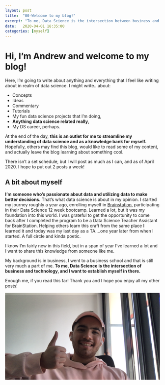 ```yaml
---
layout: post
title:  "00-Welcome to my blog!"
excerpt: "To me, Data Science is the intersection between business and technology. This blog will be an extension to my data science life, and I will be writing about anything I want related to the realm of data science. This is an outlet for me to streamline my understanding of data science and it will act as a knowledge bank for myself. Thank you for stopping by!"
date:   2020-04-01 18:35:00
categories: [myself]
---
```

# Hi, I’m Andrew and welcome to my blog!

Here, I’m going to write about anything and everything that I feel like writing about in realm of data science.  I might write…about:
- Concepts
- Ideas
- Commentary
- Tutorials
- My fun data science projects that I’m doing,
- **Anything data science related really,**
- My DS career, perhaps.

At the end of the day, **this is an outlet for me to streamline my understanding of data science and as a knowledge bank for myself.** Hopefully, others may find this blog, would like to read some of my content, and actually leave the blog learning about something cool.

There isn’t a set schedule, but I will post as much as I can, and as of April 2020. I hope to put out 2 posts a week!
## A bit about myself
**I’m someone who’s passionate about data and utilizing data to make better decisions.** That’s what data science is about in my opinion. I started my journey roughly a year ago, enrolling myself in [Brainstation](https://brainstation.io/), participating in their Data Science 12 week bootcamp. Learned a lot, but it was my foundation into this world. I was grateful to get the opportunity to come back after I completed the program to be a Data Science Teacher Assistant for BrainStation. Helping others learn this craft from the same place I learned it and today was my last day as a TA….one year later from when I started. A full circle and kinda poetic.

I know I’m fairly new in this field, but in a span of year I’ve learned a lot and I want to share this knowledge from someone like me.

My background is in business, I went to a business school and that is still very much a part of me. **To me, Data Science is the intersection of business and technology, and I want to establish myself in there.**

Enough me, if you read this far! Thank you and I hope you enjoy all my other posts!

![image](/img/myself/myself.png)
